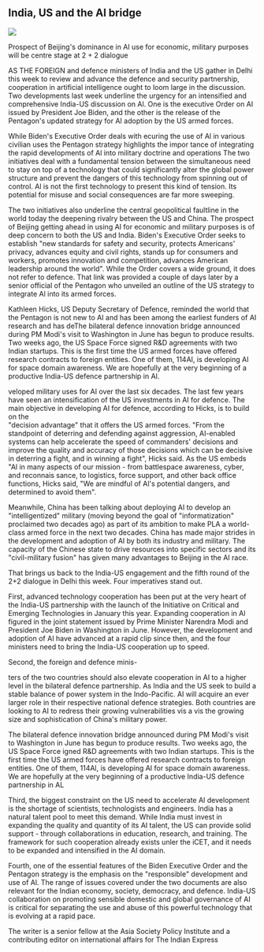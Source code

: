 ## India, US and the AI bridge

![](_page_0_Picture_1.jpeg)

Prospect of Beijing's dominance in AI use for economic, military purposes will be centre stage at  $2+2$  dialogue

AS THE FOREIGN and defence ministers of India and the US gather in Delhi this week to review and advance the defence and security partnership, cooperation in artificial intelligence ought to loom large in the discussion. Two developments last week underline the urgency for an intensified and comprehensive India-US discussion on Al. One is the executive Order on AI issued by President Joe Biden, and the other is the release of the Pentagon's updated strategy for AI adoption by the US armed forces.

While Biden's Executive Order deals with ecuring the use of Al in various civilian uses the Pentagon strategy highlights the impor tance of integrating the rapid developments of Al into military doctrine and operations The two initiatives deal with a fundamental tension between the simultaneous need to stay on top of a technology that could significantly alter the global power structure and prevent the dangers of this technology from spinning out of control. Al is not the first technology to present this kind of tension. Its potential for misuse and social consequences are far more sweeping.

The two initiatives also underline the central geopolitical faultline in the world today the deepening rivalry between the US and China. The prospect of Beijing getting ahead in using AI for economic and military purposes is of deep concern to both the US and India. Biden's Executive Order seeks to establish "new standards for safety and security, protects Americans' privacy, advances equity and civil rights, stands up for consumers and workers, promotes innovation and competition, advances American leadership around the world". While the Order covers a wide ground, it does not refer to defence. That link was provided a couple of days later by a senior official of the Pentagon who unveiled an outline of the US strategy to integrate Al into its armed forces.

Kathleen Hicks, US Deputy Secretary of Defence, reminded the world that the Pentagon is not new to AI and has been among the earliest funders of AI research and has deThe bilateral defence innovation bridge announced during PM Modi's visit to Washington in June has begun to produce results. Two weeks ago, the US Space Force signed R&D agreements with two Indian startups. This is the first time the US armed forces have offered research contracts to foreign entities. One of them, 114AI, is developing AI for space domain awareness. We are hopefully at the very beginning of a productive India-US defence partnership in AI.

veloped military uses for AI over the last six decades. The last few years have seen an intensification of the US investments in AI for defence. The main objective in developing AI for defence, according to Hicks, is to build on the<br>"decision advantage" that it offers the US armed forces. "From the standpoint of deterring and defending against aggression, AI-enabled systems can help accelerate the speed of commanders' decisions and improve the quality and accuracy of those decisions which can be decisive in deterring a fight, and in winning a fight", Hicks said. As the US embeds "Al in many aspects of our mission - from battlespace awareness, cyber, and reconnais sance, to logistics, force support, and other back office functions, Hicks said, "We are mindful of Al's potential dangers, and determined to avoid them".

Meanwhile, China has been talking about deploying AI to develop an "intelligentized" military (moving beyond the goal of "informatization" proclaimed two decades ago) as part of its ambition to make PLA a world-class armed force in the next two decades. China has made major strides in the development and adoption of AI by both its industry and military. The capacity of the Chinese state to drive resources into specific sectors and its "civil-military fusion" has given many advantages to Beijing in the AI race.

That brings us back to the India-US engagement and the fifth round of the 2+2 dialogue in Delhi this week. Four imperatives stand out.

First, advanced technology cooperation has been put at the very heart of the India-US partnership with the launch of the Initiative on Critical and Emerging Technologies in January this year. Expanding cooperation in Al figured in the joint statement issued by Prime Minister Narendra Modi and President Joe Biden in Washington in June. However, the development and adoption of AI have advanced at a rapid clip since then, and the four ministers need to bring the India-US cooperation up to speed.

Second, the foreign and defence minis-

ters of the two countries should also elevate cooperation in AI to a higher level in the bilateral defence partnership. As India and the US seek to build a stable balance of power system in the Indo-Pacific. AI will acquire an ever larger role in their respective national defence strategies. Both countries are looking to AI to redress their growing vulnerabilities vis a vis the growing size and sophistication of China's military power.

The bilateral defence innovation bridge announced during PM Modi's visit to Washington in June has begun to produce results. Two weeks ago, the US Space Force igned R&D agreements with two Indian startups. This is the first time the US armed forces have offered research contracts to foreign entities. One of them, 114Al, is developing AI for space domain awareness. We are hopefully at the very beginning of a productive India-US defence partnership in AL

Third, the biggest constraint on the US need to accelerate AI development is the shortage of scientists, technologists and engineers. India has a natural talent pool to meet this demand. While India must invest in expanding the quality and quantity of its AI talent, the US can provide solid support - through collaborations in education, research, and training. The framework for such cooperation already exists unler the iCET, and it needs to be expanded and intensified in the AI domain.

Fourth, one of the essential features of the Biden Executive Order and the Pentagon strategy is the emphasis on the "responsible" development and use of Al. The range of issues covered under the two documents are also relevant for the Indian economy, society, democracy, and defence. India-US collaboration on promoting sensible domestic and global governance of AI is critical for separating the use and abuse of this powerful technology that is evolving at a rapid pace.

The writer is a senior fellow at the Asia Society Policy Institute and a contributing editor on international affairs for The Indian Express